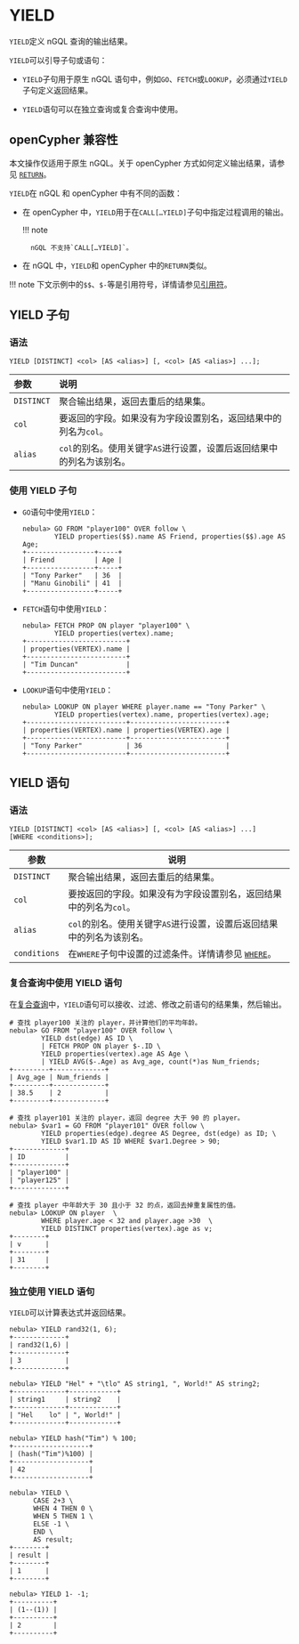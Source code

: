 # YIELD

`YIELD`定义 nGQL 查询的输出结果。

`YIELD`可以引导子句或语句：

- `YIELD`子句用于原生 nGQL 语句中，例如`GO`、`FETCH`或`LOOKUP`，必须通过`YIELD`子句定义返回结果。

- `YIELD`语句可以在独立查询或复合查询中使用。

## openCypher 兼容性

本文操作仅适用于原生 nGQL。关于 openCypher 方式如何定义输出结果，请参见 [`RETURN`](return.md)。

`YIELD`在 nGQL 和 openCypher 中有不同的函数：

- 在 openCypher 中，`YIELD`用于在`CALL[…YIELD]`子句中指定过程调用的输出。

  !!! note

        nGQL 不支持`CALL[…YIELD]`。

- 在 nGQL 中，`YIELD`和 openCypher 中的`RETURN`类似。

!!! note
    下文示例中的`$$`、`$-`等是引用符号，详情请参见[引用符](../5.operators/5.property-reference.md)。

## YIELD 子句

### 语法

```ngql
YIELD [DISTINCT] <col> [AS <alias>] [, <col> [AS <alias>] ...];
```

|参数|说明|
|:---|:---|
|`DISTINCT`|聚合输出结果，返回去重后的结果集。|
|`col`|要返回的字段。如果没有为字段设置别名，返回结果中的列名为`col`。|
|`alias`|`col`的别名。使用关键字`AS`进行设置，设置后返回结果中的列名为该别名。|

### 使用 YIELD 子句

- `GO`语句中使用`YIELD`：

    ```ngql
    nebula> GO FROM "player100" OVER follow \
            YIELD properties($$).name AS Friend, properties($$).age AS Age;
    +-----------------+-----+
    | Friend          | Age |
    +-----------------+-----+
    | "Tony Parker"   | 36  |
    | "Manu Ginobili" | 41  |
    +-----------------+-----+
    ```

- `FETCH`语句中使用`YIELD`：

    ```ngql
    nebula> FETCH PROP ON player "player100" \
            YIELD properties(vertex).name;
    +-------------------------+
    | properties(VERTEX).name |
    +-------------------------+
    | "Tim Duncan"            |
    +-------------------------+
    ```

- `LOOKUP`语句中使用`YIELD`：

    ```ngql
    nebula> LOOKUP ON player WHERE player.name == "Tony Parker" \
            YIELD properties(vertex).name, properties(vertex).age;
    +-------------------------+------------------------+
    | properties(VERTEX).name | properties(VERTEX).age |
    +-------------------------+------------------------+
    | "Tony Parker"           | 36                     |
    +-------------------------+------------------------+
    ```

## YIELD 语句

### 语法

```ngql
YIELD [DISTINCT] <col> [AS <alias>] [, <col> [AS <alias>] ...]
[WHERE <conditions>];
```

|参数|说明|
|-|-|
|`DISTINCT`|聚合输出结果，返回去重后的结果集。|
|`col`|要按返回的字段。如果没有为字段设置别名，返回结果中的列名为`col`。|
|`alias`|`col`的别名。使用关键字`AS`进行设置，设置后返回结果中的列名为该别名。|
|`conditions`|在`WHERE`子句中设置的过滤条件。详情请参见 [`WHERE`](where.md)。|

### 复合查询中使用 YIELD 语句

在[复合查询](../4.variable-and-composite-queries/1.composite-queries.md)中，`YIELD`语句可以接收、过滤、修改之前语句的结果集，然后输出。

```ngql
# 查找 player100 关注的 player，并计算他们的平均年龄。
nebula> GO FROM "player100" OVER follow \
        YIELD dst(edge) AS ID \
        | FETCH PROP ON player $-.ID \
        YIELD properties(vertex).age AS Age \
        | YIELD AVG($-.Age) as Avg_age, count(*)as Num_friends;
+---------+-------------+
| Avg_age | Num_friends |
+---------+-------------+
| 38.5    | 2           |
+---------+-------------+
```

```ngql
# 查找 player101 关注的 player，返回 degree 大于 90 的 player。
nebula> $var1 = GO FROM "player101" OVER follow \
        YIELD properties(edge).degree AS Degree, dst(edge) as ID; \
        YIELD $var1.ID AS ID WHERE $var1.Degree > 90;
+-------------+
| ID          |
+-------------+
| "player100" |
| "player125" |
+-------------+

# 查找 player 中年龄大于 30 且小于 32 的点，返回去掉重复属性的值。
nebula> LOOKUP ON player  \
        WHERE player.age < 32 and player.age >30  \
        YIELD DISTINCT properties(vertex).age as v;
+--------+
| v      |
+--------+
| 31     |
+--------+
```

### 独立使用 YIELD 语句

`YIELD`可以计算表达式并返回结果。

```ngql
nebula> YIELD rand32(1, 6);
+-------------+
| rand32(1,6) |
+-------------+
| 3           |
+-------------+

nebula> YIELD "Hel" + "\tlo" AS string1, ", World!" AS string2;
+-------------+------------+
| string1     | string2    |
+-------------+------------+
| "Hel    lo" | ", World!" |
+-------------+------------+

nebula> YIELD hash("Tim") % 100;
+-------------------+
| (hash("Tim")%100) |
+-------------------+
| 42                |
+-------------------+

nebula> YIELD \
      CASE 2+3 \
      WHEN 4 THEN 0 \
      WHEN 5 THEN 1 \
      ELSE -1 \
      END \
      AS result;
+--------+
| result |
+--------+
| 1      |
+--------+

nebula> YIELD 1- -1;
+----------+
| (1--(1)) |
+----------+
| 2        |
+----------+

```
